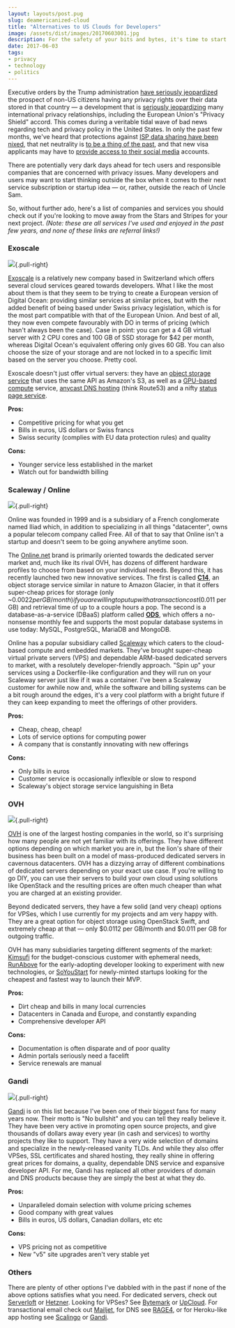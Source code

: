 ```yaml
---
layout: layouts/post.pug
slug: deamericanized-cloud
title: "Alternatives to US Clouds for Developers"
image: /assets/dist/images/20170603001.jpg
description: For the safety of your bits and bytes, it's time to start looking elsewhere.
date: 2017-06-03
tags:
- privacy
- technology
- politics
---
```


Executive orders by the Trump administration [have seriously jeopardized](https://techcrunch.com/2017/01/26/trump-order-strips-privacy-rights-from-non-u-s-citizens-could-nix-eu-us-data-flows/) the prospect of non-US citizens having any privacy rights over their data stored in that country &mdash; a development that is [seriously jeopardizing](https://www.euractiv.com/section/data-protection/news/meps-want-commission-to-toughen-up-privacy-shield-under-trump/) many international privacy relationships, including the European Union's "Privacy Shield" accord. This comes during a veritable tidal wave of bad news regarding tech and privacy policy in the United States. In only the past few months, we've heard that protections against [ISP data sharing have been nixed](http://money.cnn.com/2017/04/03/technology/internet-privacy-law-trump/index.html), that net neutrality is [to be a thing of the past](http://variety.com/2017/biz/news/donald-trump-net-neutrality-reversal-1202019819/), and that new visa applicants may have to [provide access to their social media](http://www.bbc.com/news/technology-40132506) accounts.

There are potentially very dark days ahead for tech users and responsible companies that are concerned with privacy issues. Many developers and users may want to start thinking outside the box when it comes to their next service subscription or startup idea &mdash; or, rather, outside the reach of Uncle Sam.

So, without further ado, here's a list of companies and services you should check out if you're looking to move away from the Stars and Stripes for your next project. *(Note: these are all services I've used and enjoyed in the past few years, and none of these links are referral links!)*

### Exoscale

![](/assets/dist/images/20170603002.jpg){.pull-right}

[Exoscale](https://www.exoscale.ch) is a relatively new company based in Switzerland which offers several cloud services geared towards developers. What I like the most about them is that they seem to be trying to create a European version of Digital Ocean: providing similar services at similar prices, but with the added benefit of being based under Swiss privacy legislation, which is for the most part compatible with that of the European Union. And best of all, they now even compete favourably with DO in terms of pricing (which hasn't always been the case). Case in point: you can get a 4 GB virtual server with 2 CPU cores and 100 GB of SSD storage for $42 per month, whereas Digital Ocean's equivalent offering only gives 60 GB. You can also choose the size of your storage and are not locked in to a specific limit based on the server you choose. Pretty cool.

Exoscale doesn't just offer virtual servers: they have an [object storage service](https://www.exoscale.ch/object-storage/) that uses the same API as Amazon's S3, as well as a [GPU-based compute](https://www.exoscale.ch/gpu/) service, [anycast DNS hosting](https://www.exoscale.ch/dns/) (think Route53) and a nifty [status page service](https://www.exoscale.ch/runstatus/).

**Pros:**

* Competitive pricing for what you get
* Bills in euros, US dollars or Swiss francs
* Swiss security (complies with EU data protection rules) and quality

**Cons:**

* Younger service less established in the market
* Watch out for bandwidth billing

### Scaleway / Online

![](/assets/dist/images/20170603003.jpg){.pull-right}

Online was founded in 1999 and is a subsidiary of a French conglomerate named Iliad which, in addition to specializing in all things "datacenter", owns a popular telecom company called Free. All of that to say that Online isn't a startup and doesn't seem to be going anywhere anytime soon.

The [Online.net](https://www.online.net/) brand is primarily oriented towards the dedicated server market and, much like its rival OVH, has dozens of different hardware profiles to choose from based on your individual needs. Beyond this, it has recently launched two new innovative services. The first is called [**C14**](https://www.online.net/en/c14), an object storage service similar in nature to Amazon Glacier, in that it offers super-cheap prices for storage (only ~$0.0022 per GB/month) if you are willing to put up with a transaction cost ($0.011 per GB) and retrieval time of up to a couple hours a pop. The second is a database-as-a-service (DBaaS) platform called [**ODS**](https://www.online.net/en/ods), which offers a no-nonsense monthly fee and supports the most popular database systems in use today: MySQL, PostgreSQL, MariaDB and MongoDB.

Online has a popular subsidiary called [Scaleway](https://www.scaleway.com) which caters to the cloud-based compute and embedded markets. They've brought super-cheap virtual private servers (VPS) and dependable ARM-based dedicated servers to market, with a resolutely developer-friendly approach. "Spin up" your services using a Dockerfile-like configuration and they will run on your Scaleway server just like if it was a container. I've been a Scaleway customer for awhile now and, while the software and billing systems can be a bit rough around the edges, it's a very cool platform with a bright future if they can keep expanding to meet the offerings of other providers.

**Pros:**

* Cheap, cheap, cheap!
* Lots of service options for computing power
* A company that is constantly innovating with new offerings

**Cons:**

* Only bills in euros
* Customer service is occasionally inflexible or slow to respond
* Scaleway's object storage service languishing in Beta

### OVH

![](/assets/dist/images/20170603004.jpg){.pull-right}

[OVH](https://www.ovh.com) is one of the largest hosting companies in the world, so it's surprising how many people are not yet familiar with its offerings. They have different options depending on which market you are in, but the lion's share of their business has been built on a model of mass-produced dedicated servers in cavernous datacenters. OVH has a dizzying array of different combinations of dedicated servers depending on your exact use case. If you're willing to go DIY, you can use their servers to build your own cloud using solutions like OpenStack and the resulting prices are often much cheaper than what you are charged at an existing provider.

Beyond dedicated servers, they have a few solid (and very cheap) options for VPSes, which I use currently for my projects and am very happy with. They are a great option for object storage using OpenStack Swift, and extremely cheap at that &mdash; only $0.0112 per GB/month and $0.011 per GB for outgoing traffic.

OVH has many subsidiaries targeting different segments of the market: [Kimsufi](https://www.kimsufi.com/en/) for the budget-conscious customer with ephemeral needs, [RunAbove](https://www.runabove.com/) for the early-adopting developer looking to experiment with new technologies, or [SoYouStart](https://www.soyoustart.com/ca/en/) for newly-minted startups looking for the cheapest and fastest way to launch their MVP.

**Pros:**

* Dirt cheap and bills in many local currencies
* Datacenters in Canada and Europe, and constantly expanding
* Comprehensive developer API

**Cons:**

* Documentation is often disparate and of poor quality
* Admin portals seriously need a facelift
* Service renewals are manual

### Gandi

![](/assets/dist/images/20170603005.jpg){.pull-right}

[Gandi](https://www.gandi.net/en) is on this list because I've been one of their biggest fans for many years now. Their motto is "No bullshit" and you can tell they really believe it. They have been very active in promoting open source projects, and give thousands of dollars away every year (in cash and services) to worthy projects they like to support. They have a very wide selection of domains and specialize in the newly-released vanity TLDs. And while they also offer VPSes, SSL certificates and shared hosting, they really shine in offering great prices for domains, a quality, dependable DNS service and expansive developer API. For me, Gandi has replaced all other providers of domain and DNS products because they are simply the best at what they do.

**Pros:**

* Unparalleled domain selection with volume pricing schemes
* Good company with great values
* Bills in euros, US dollars, Canadian dollars, etc etc

**Cons:**

* VPS pricing not as competitive
* New "v5" site upgrades aren't very stable yet

### Others

There are plenty of other options I've dabbled with in the past if none of the above options satisfies what you need. For dedicated servers, check out [Serverloft](http://serverloft.eu) or [Hetzner](https://www.hetzner.de/us/hosting/). Looking for VPSes? See [Bytemark](https://www.hetzner.de/us/hosting/) or [UpCloud](https://www.upcloud.com). For transactional email check out [Mailjet](https://www.mailjet.com), for DNS see [RAGE4](https://rage4.com), or for Heroku-like app hosting see [Scalingo](https://scalingo.com/pricing) or [Gandi](https://beta.gandi.net/en/simple-hosting).
